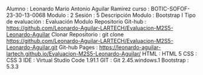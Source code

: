 Alumno              : Leonardo Mario Antonio Aguilar Ramirez
curso               : BOTIC-SOFOF-23-30-13-0068
Modulo              : 2
Sesión              : 5
Descripción Modulo  : Bootstrap I
Tipo de evaluación  : Evaluación Modulo
Repositorio Git-hub : https://github.com/Leonardo-Aguilar-LARTECH/Evaluacion-M2S5-Leonardo-Aguilar
Clonar Repositorio  : git clone https://github.com/Leonardo-Aguilar-LARTECH/Evaluacion-M2S5-Leonardo-Aguilar.git
Git-hub Pages       : https://leonardo-aguilar-lartech.github.io/Evaluacion-M2S5-Leonardo-Aguilar/
HTML                : HTML 5
CSS                 : CSS 3
IDE                 : Virtual Studio Code 1.91.1
GIT                 : Git 2.45.windows.1
Bootstrap           : 5.3.3